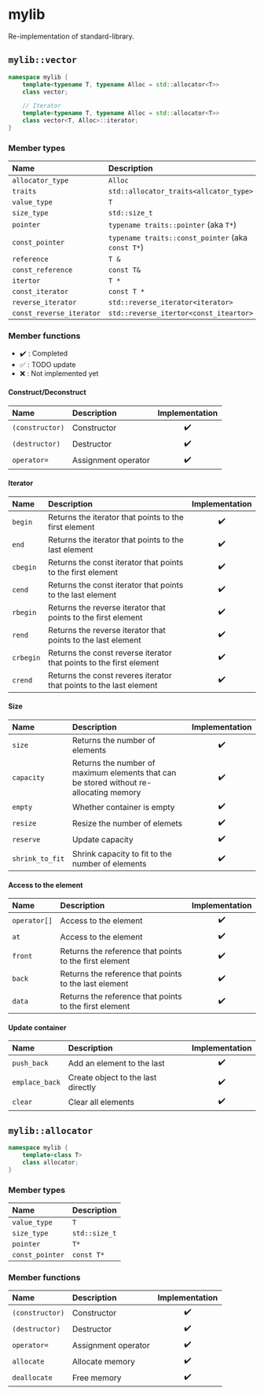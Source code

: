 # mylib

Re-implementation of standard-library.

## `mylib::vector`

```cpp
namespace mylib {
    template<typename T, typename Alloc = std::allocator<T>>
    class vector;

    // Iterator
    template<typename T, typename Alloc = std::allocator<T>>
    class vector<T, Alloc>::iterator;
}
```

### Member types

| Name                     | Description                                       |
|:-------------------------|:--------------------------------------------------|
| `allocator_type`         | `Alloc`                                           |
| `traits`                 | `std::allocator_traits<allcator_type>`            |
| `value_type`             | `T`                                               |
| `size_type`              | `std::size_t`                                     |
| `pointer`                | `typename traits::pointer` (aka `T*`)             |
| `const_pointer`          | `typename traits::const_pointer` (aka `const T*`) |
| `reference`              | `T &`                                             |
| `const_reference`        | `const T&`                                        |
| `itertor`                | `T *`                                             |
| `const_iterator`         | `const T *`                                       |
| `reverse_iterator`       | `std::reverse_iterator<iterator>`                 |
| `const_reverse_iterator` | `std::reverse_itertor<const_iteartor>`            |

### Member functions

- :heavy_check_mark: : Completed
- :white_check_mark: : TODO update
- :x: : Not implemented yet

#### Construct/Deconstruct
| Name            | Description         | Implementation     |
|:----------------|:--------------------|:------------------:|
| `(constructor)` | Constructor         | :heavy_check_mark: |
| `(destructor)`  | Destructor          | :heavy_check_mark: |
| `operator=`     | Assignment operator | :heavy_check_mark: |

#### Iterator

| Name      | Description                                                         | Implementation     |
|:----------|:--------------------------------------------------------------------|:------------------:|
| `begin`   | Returns the iterator that points to the first element               | :heavy_check_mark: |
| `end`     | Returns the iterator that points to the last element                | :heavy_check_mark: |
| `cbegin`  | Returns the const iterator that points to the first element         | :heavy_check_mark: |
| `cend`    | Returns the const iterator that points to the last element          | :heavy_check_mark: |
| `rbegin`  | Returns the reverse iterator that points to the first element       | :heavy_check_mark: |
| `rend`    | Returns the reverse iterator that points to the last element        | :heavy_check_mark: |
| `crbegin` | Returns the const reverse iterator that points to the first element | :heavy_check_mark: |
| `crend`   | Returns the const reveres iterator that points to the last element  | :heavy_check_mark: |

#### Size

| Name            | Description                                                                            | Implementation     |
|:----------------|:---------------------------------------------------------------------------------------|:------------------:|
| `size`          | Returns the number of elements                                                         | :heavy_check_mark: |
| `capacity`      | Returns the number of maximum elements that can be stored without re-allocating memory | :heavy_check_mark: |
| `empty`         | Whether container is empty                                                             | :heavy_check_mark: |
| `resize`        | Resize the number of elemets                                                           | :heavy_check_mark: |
| `reserve`       | Update capacity                                                                        | :heavy_check_mark: |
| `shrink_to_fit` | Shrink capacity to fit to the number of elements                                       | :heavy_check_mark: |

#### Access to the element

| Name         | Description                                            | Implementation     |
|:-------------|:-------------------------------------------------------|:------------------:|
| `operator[]` | Access to the element                                  | :heavy_check_mark: |
| `at`         | Access to the element                                  | :heavy_check_mark: |
| `front`      | Returns the reference that points to the first element | :heavy_check_mark: |
| `back`       | Returns the reference that points to the last element  | :heavy_check_mark: |
| `data`       | Returns the reference that points to the first element | :heavy_check_mark: |

#### Update container

| Name           | Description                        | Implementation     |
|:---------------|:-----------------------------------|:------------------:|
| `push_back`    | Add an element to the last         | :heavy_check_mark: |
| `emplace_back` | Create object to the last directly | :heavy_check_mark: |
| `clear`        | Clear all elements                 | :heavy_check_mark: |

## `mylib::allocator`

```cpp
namespace mylib {
    template<class T>
    class allocator;
}
```

### Member types

| Name            | Description   |
|:----------------|:--------------|
| `value_type`    | `T`           |
| `size_type`     | `std::size_t` |
| `pointer`       | `T*`          |
| `const_pointer` | `const T*`    |

### Member functions
| Name            | Description         | Implementation     |
|:----------------|:--------------------|:------------------:|
| `(constructor)` | Constructor         | :heavy_check_mark: |
| `(destructor)`  | Destructor          | :heavy_check_mark: |
| `operator=`     | Assignment operator | :heavy_check_mark: |
| `allocate`      | Allocate memory     | :heavy_check_mark: |
| `deallocate`    | Free memory         | :heavy_check_mark: |
